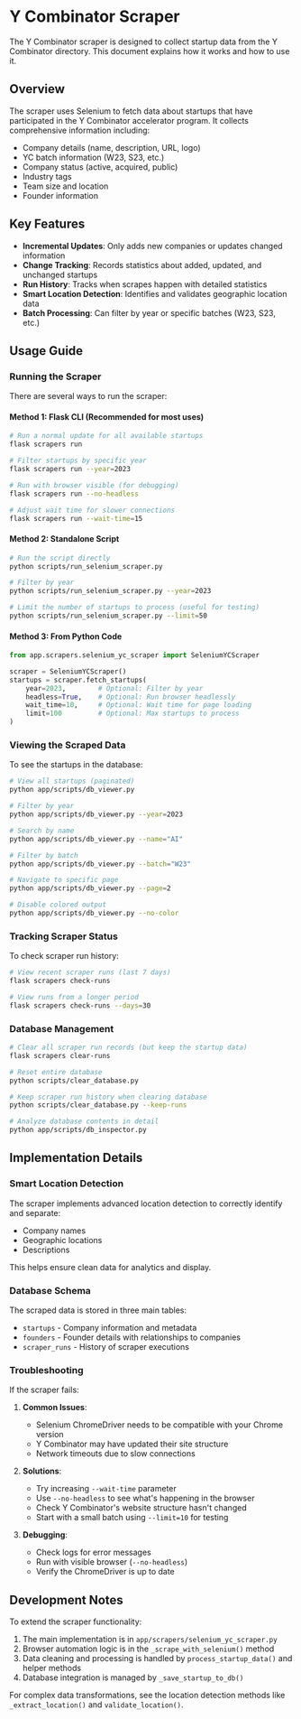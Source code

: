 # Y Combinator Scraper

The Y Combinator scraper is designed to collect startup data from the Y Combinator directory. This document explains how it works and how to use it.

## Overview

The scraper uses Selenium to fetch data about startups that have participated in the Y Combinator accelerator program. It collects comprehensive information including:

- Company details (name, description, URL, logo)
- YC batch information (W23, S23, etc.)
- Company status (active, acquired, public)
- Industry tags
- Team size and location
- Founder information

## Key Features

- **Incremental Updates**: Only adds new companies or updates changed information
- **Change Tracking**: Records statistics about added, updated, and unchanged startups
- **Run History**: Tracks when scrapes happen with detailed statistics
- **Smart Location Detection**: Identifies and validates geographic location data
- **Batch Processing**: Can filter by year or specific batches (W23, S23, etc.)

## Usage Guide

### Running the Scraper

There are several ways to run the scraper:

#### Method 1: Flask CLI (Recommended for most uses)

```bash
# Run a normal update for all available startups
flask scrapers run

# Filter startups by specific year
flask scrapers run --year=2023

# Run with browser visible (for debugging)
flask scrapers run --no-headless

# Adjust wait time for slower connections
flask scrapers run --wait-time=15
```

#### Method 2: Standalone Script

```bash
# Run the script directly
python scripts/run_selenium_scraper.py

# Filter by year
python scripts/run_selenium_scraper.py --year=2023

# Limit the number of startups to process (useful for testing)
python scripts/run_selenium_scraper.py --limit=50
```

#### Method 3: From Python Code

```python
from app.scrapers.selenium_yc_scraper import SeleniumYCScraper

scraper = SeleniumYCScraper()
startups = scraper.fetch_startups(
    year=2023,        # Optional: Filter by year
    headless=True,    # Optional: Run browser headlessly
    wait_time=10,     # Optional: Wait time for page loading
    limit=100         # Optional: Max startups to process
)
```

### Viewing the Scraped Data

To see the startups in the database:

```bash
# View all startups (paginated)
python app/scripts/db_viewer.py

# Filter by year
python app/scripts/db_viewer.py --year=2023

# Search by name
python app/scripts/db_viewer.py --name="AI"

# Filter by batch
python app/scripts/db_viewer.py --batch="W23"

# Navigate to specific page
python app/scripts/db_viewer.py --page=2

# Disable colored output
python app/scripts/db_viewer.py --no-color
```

### Tracking Scraper Status

To check scraper run history:

```bash
# View recent scraper runs (last 7 days)
flask scrapers check-runs

# View runs from a longer period
flask scrapers check-runs --days=30
```

### Database Management

```bash
# Clear all scraper run records (but keep the startup data)
flask scrapers clear-runs

# Reset entire database
python scripts/clear_database.py

# Keep scraper run history when clearing database
python scripts/clear_database.py --keep-runs

# Analyze database contents in detail
python app/scripts/db_inspector.py
```

## Implementation Details

### Smart Location Detection

The scraper implements advanced location detection to correctly identify and separate:

- Company names
- Geographic locations
- Descriptions

This helps ensure clean data for analytics and display.

### Database Schema

The scraped data is stored in three main tables:

- `startups` - Company information and metadata
- `founders` - Founder details with relationships to companies
- `scraper_runs` - History of scraper executions

### Troubleshooting

If the scraper fails:

1. **Common Issues**:

   - Selenium ChromeDriver needs to be compatible with your Chrome version
   - Y Combinator may have updated their site structure
   - Network timeouts due to slow connections

2. **Solutions**:

   - Try increasing `--wait-time` parameter
   - Use `--no-headless` to see what's happening in the browser
   - Check Y Combinator's website structure hasn't changed
   - Start with a small batch using `--limit=10` for testing

3. **Debugging**:
   - Check logs for error messages
   - Run with visible browser (`--no-headless`)
   - Verify the ChromeDriver is up to date

## Development Notes

To extend the scraper functionality:

1. The main implementation is in `app/scrapers/selenium_yc_scraper.py`
2. Browser automation logic is in the `_scrape_with_selenium()` method
3. Data cleaning and processing is handled by `process_startup_data()` and helper methods
4. Database integration is managed by `_save_startup_to_db()`

For complex data transformations, see the location detection methods like `_extract_location()` and `validate_location()`.
